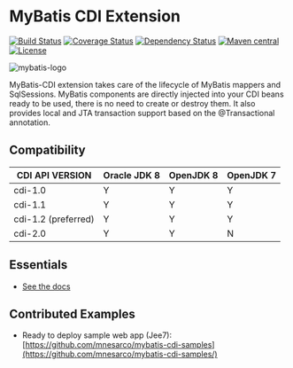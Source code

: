 MyBatis CDI Extension
=====================

[![Build Status](https://travis-ci.org/mybatis/cdi.svg?branch=master)](https://travis-ci.org/mybatis/cdi)
[![Coverage Status](https://coveralls.io/repos/mybatis/cdi/badge.svg?branch=master&service=github)](https://coveralls.io/github/mybatis/cdi?branch=master)
[![Dependency Status](https://www.versioneye.com/user/projects/560f3aa85a262f001e0008cf/badge.svg?style=flat)](https://www.versioneye.com/user/projects/560f3aa85a262f001e0008cf)
[![Maven central](https://maven-badges.herokuapp.com/maven-central/org.mybatis/mybatis-cdi/badge.svg)](https://maven-badges.herokuapp.com/maven-central/org.mybatis/mybatis-cdi)
[![License](http://img.shields.io/:license-apache-brightgreen.svg)](http://www.apache.org/licenses/LICENSE-2.0.html)

![mybatis-logo](http://mybatis.github.io/images/mybatis-logo.png)

MyBatis-CDI extension takes care of the lifecycle of MyBatis mappers and SqlSessions. MyBatis components are directly injected into your
CDI beans ready to be used, there is no need to create or destroy them. It also provides local and JTA transaction support based on the
@Transactional annotation.

Compatibility
-------------

| CDI API VERSION     | Oracle JDK 8 | OpenJDK 8 | OpenJDK 7 |
| ------------------- | ------------ | --------- | --------- |
| cdi-1.0             | Y            | Y         | Y         |
| cdi-1.1             | Y            | Y         | Y         |
| cdi-1.2 (preferred) | Y            | Y         | Y         |
| cdi-2.0             | Y            | Y         | N         |


Essentials
----------

* [See the docs](http://mybatis.github.io/cdi/)

Contributed Examples
--------------------

* Ready to deploy sample web app (Jee7): [https://github.com/mnesarco/mybatis-cdi-samples](https://github.com/mnesarco/mybatis-cdi-samples/)

